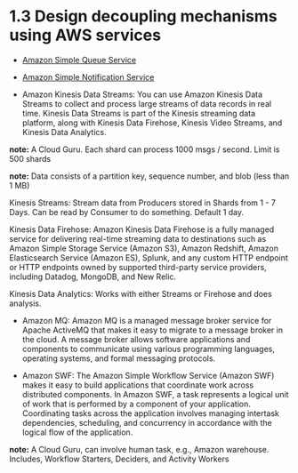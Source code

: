 # 1.3 Design decoupling mechanisms using AWS services

* [Amazon Simple Queue Service](sqs)

* [Amazon Simple Notification Service](sns)

* Amazon Kinesis Data Streams: You can use Amazon Kinesis Data Streams to collect and process large streams of data records in real time. Kinesis Data Streams is part of the Kinesis streaming data platform, along with Kinesis Data Firehose, Kinesis Video Streams, and Kinesis Data Analytics.

**note:** A Cloud Guru. Each shard can process 1000 msgs / second. Limit is 500 shards

**note:** Data consists of a partition key, sequence number, and blob (less than 1 MB)

Kinesis Streams: Stream data from Producers stored in Shards from 1 - 7 Days.  Can be read by Consumer to do something. Default 1 day.

Kinesis Data Firehose: Amazon Kinesis Data Firehose is a fully managed service for delivering real-time streaming data to destinations such as Amazon Simple Storage Service (Amazon S3), Amazon Redshift, Amazon Elasticsearch Service (Amazon ES), Splunk, and any custom HTTP endpoint or HTTP endpoints owned by supported third-party service providers, including Datadog, MongoDB, and New Relic.

Kinesis Data Analytics: Works with either Streams or Firehose and does analysis.

* Amazon MQ: Amazon MQ is a managed message broker service for Apache ActiveMQ that makes it easy to migrate to a message broker in the cloud. A message broker allows software applications and components to communicate using various programming languages, operating systems, and formal messaging protocols.

* Amazon SWF: The Amazon Simple Workflow Service (Amazon SWF) makes it easy to build applications that coordinate work across distributed components. In Amazon SWF, a task represents a logical unit of work that is performed by a component of your application. Coordinating tasks across the application involves managing intertask dependencies, scheduling, and concurrency in accordance with the logical flow of the application.

**note:** A Cloud Guru, can involve human task, e.g., Amazon warehouse. Includes, Workflow Starters, Deciders, and Activity Workers
